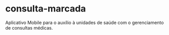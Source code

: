 # consulta-marcada
Aplicativo Mobile para o auxílio à unidades de saúde com o gerenciamento de consultas médicas. 
 
